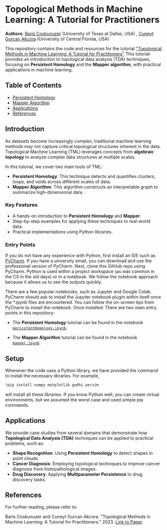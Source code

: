 # Topological Methods in Machine Learning: A Tutorial for Practitioners

**Authors**: [Baris Coskunuzer](https://personal.utdallas.edu/~bxc190014/) (University of Texas at Dallas, USA) , [Cuneyt Gurcan Akcora](akcora.github.io) (University of Central Florida, USA)

This repository contains the code and resources for the tutorial ["Topological Methods in Machine Learning: A Tutorial for Practitioners"](https://github.com/cakcora/TopologyForML/blob/main/tutorial.pdf) This tutorial provides an introduction to topological data analysis (TDA) techniques, focusing on **Persistent Homology** and the **Mapper algorithm**, with practical applications in machine learning.

## Table of Contents

- [Persistent Homology](#persistent-homology)
- [Mapper Algorithm](#mapper-algorithm)
- [Applications](#applications)
- [References](#references)

## Introduction

As datasets become increasingly complex, traditional machine learning methods may not capture critical topological structures inherent in the data. Topological Machine Learning (TML) leverages concepts from **algebraic topology** to analyze complex data structures at multiple scales. 

In this tutorial, we cover two main tools of TML:
- **Persistent Homology**: This technique detects and quantifies clusters, loops, and voids across different scales of data.
- **Mapper Algorithm**: This algorithm constructs an interpretable graph to summarize high-dimensional data.

### Key Features
- A hands-on introduction to **Persistent Homology** and **Mapper**.
- Step-by-step examples for applying these techniques to real-world data.
- Practical implementations using Python libraries.

### Entry Points
If you do not have any experience with Python, first install an IDE such as [PyCharm](https://www.jetbrains.com/pycharm/download/). If you have a university email, you can download and use the professional version of PyCharm. Next, clone this GitHub repo using PyCharm.  Python is used within a project workspace (as was common in the CS in the old days) or in a notebook. We follow the notebook approach because it allows us to see the outputs quickly.

There are a few popular notebooks, such as Jupyter and Google Colab. PyCharm should ask to install the Jupyter notebook plugin within itself once the *.ipynb files are encountered. You can follow the on-screen tips from PyCharm to install the notebook. Once installed:
There are two main entry points in this repository:
- The **Persistent Homology** tutorial can be found in the notebook [`persistentHomology.ipynb`](https://github.com/cakcora/TopologyForML/blob/main/code/PersistentHomology.ipynb).

- The **Mapper Algorithm** tutorial can be found in the notebook [`mapper.ipynb`](https://github.com/cakcora/TopologyForML/blob/main/code/Mapper.ipynb).
 
## Setup

Whenever the code uses a Python library, we have provided the command to install the necessary libraries. For example, 

```bash
!pip install numpy matplotlib gudhi persim
```
will install all these libraries. If you know Python well, you can create virtual environments, but we assumed the worst case and used simple pip commands.


## Applications

We provide case studies from several domains that demonstrate how **Topological Data Analysis (TDA)** techniques can be applied to practical problems, such as:

- **Shape Recognition**: Using **Persistent Homology** to detect shapes in point clouds.
- **Cancer Diagnosis**: Employing topological techniques to improve cancer diagnosis from histopathological images.
- **Drug Discovery**: Applying **Multiparameter Persistence** to drug discovery tasks.

## References

For further reading, please refer to:

Baris Coskunuzer and Cuneyt Gurcan Akcora. "Topological Methods in Machine Learning: A Tutorial for Practitioners." 2023. [Link to Paper](https://doi.org/10.1145/XXXXXXX.XXXXXXX)
